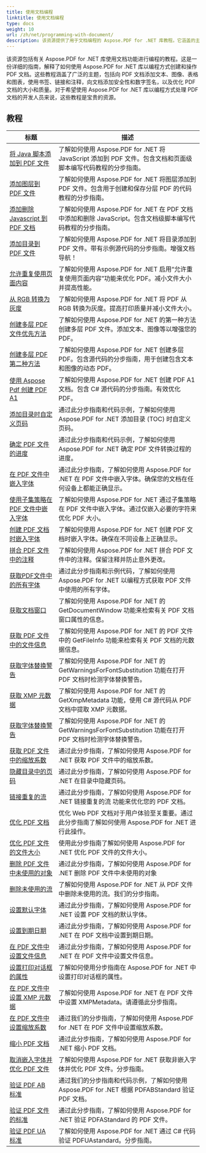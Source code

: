```yaml
---
title: 使用文档编程
linktitle: 使用文档编程
type: docs
weight: 10
url: /zh/net/programming-with-document/
description: 该资源提供了用于文档编程的 Aspose.PDF for .NET 库教程。它涵盖的主题包括创建/操作 PDF、添加图像/表格/链接、优化文档和添加安全性。对于使用 Aspose.PDF for .NET 处理 PDF 文档的开发人员来说，这是宝贵的资源。
---
```

该资源包括有关 Aspose.PDF for .NET 库使用文档功能进行编程的教程。这是一份详细的指南，解释了如何使用 Aspose.PDF for .NET 库以编程方式创建和操作 PDF 文档。这些教程涵盖了广泛的主题，包括向 PDF 文档添加文本、图像、表格和图表，使用书签、链接和注释，向文档添加安全性和数字签名，以及优化 PDF 文档的大小和质量。对于希望使用 Aspose.PDF for .NET 库以编程方式处理 PDF 文档的开发人员来说，这些教程是宝贵的资源。

## 教程
| 标题 | 描述 |
| --- | --- | 
| [将 Java 脚本添加到 PDF 文件](./addjavascripttopage/) | 了解如何使用 Aspose.PDF for .NET 将 JavaScript 添加到 PDF 文件。包含文档和页面级脚本编写代码教程的分步指南。 |  
| [添加图层到 PDF 文件](./addlayers/) | 了解如何使用 Aspose.PDF for .NET 将图层添加到 PDF 文件。包含用于创建和保存分层 PDF 的代码教程的分步指南。 |  
| [添加删除 Javascript 到 PDF 文档](./addremovejavascripttodoc/) | 了解如何使用 Aspose.PDF for .NET 在 PDF 文档中添加和删除 JavaScript。包含文档级脚本编写代码教程的分步指南。 |  
| [添加目录到 PDF 文件](./addtoc/) | 了解如何使用 Aspose.PDF for .NET 将目录添加到 PDF 文件。带有示例源代码的分步指南。增强文档导航！ |  
| [允许重复使用页面内容](./allowresusepagecontent/) | 了解如何使用 Aspose.PDF for .NET 启用“允许重复使用页面内容”功能来优化 PDF。减小文件大小并提高性能。 |  
| [从 RGB 转换为灰度](./convertfromrgbtograyscale/) | 了解如何使用 Aspose.PDF for .NET 将 PDF 从 RGB 转换为灰度。提高打印质量并减小文件大小。 |  
| [创建多层 PDF 文件优先方法](./createmultilayerpdffirstapproach/) | 了解如何使用 Aspose.PDF for .NET 的第一种方法创建多层 PDF 文件。添加文本、图像等以增强您的 PDF。 |  
| [创建多层 PDF 第二种方法](./createmultilayerpdfsecondapproach/) | 了解如何使用 Aspose.PDF for .NET 创建多层 PDF。包含源代码的分步指南，用于创建包含文本和图像的动态 PDF。 |  
| [使用 Aspose Pdf 创建 PDF A1](./createpdfa1withasposepdf/) | 了解如何使用 Aspose.PDF for .NET 创建 PDF A1 文档。包含 C# 源代码的分步指南。有效优化 PDF。 |  
| [添加目录时自定义页码](./customizepagenumbeswhileaddingtoc/) | 通过此分步指南和代码示例，了解如何使用 Aspose.PDF for .NET 添加目录 (TOC) 时自定义页码。 |  
| [确定 PDF 文件的进度](./determineprogress/) | 通过此分步指南和代码示例，了解如何使用 Aspose.PDF for .NET 确定 PDF 文件转换过程的进度。 |  
| [在 PDF 文件中嵌入字体](./embedfont/) | 通过此分步指南，了解如何使用 Aspose.PDF for .NET 在 PDF 文件中嵌入字体。确保您的文档在任何设备上都能正确显示。 |  
| [使用子集策略在 PDF 文件中嵌入字体](./embedfontsusingsubsetstrategy/) | 了解如何使用 Aspose.PDF for .NET 通过子集策略在 PDF 文件中嵌入字体。通过仅嵌入必要的字符来优化 PDF 大小。 |  
| [创建 PDF 文档时嵌入字体](./embedfontwhiledoccreation/) | 了解如何使用 Aspose.PDF for .NET 创建 PDF 文档时嵌入字体。确保在不同设备上正确显示。 |  
| [拼合 PDF 文件中的注释](./flattenannotation/) | 了解如何使用 Aspose.PDF for .NET 拼合 PDF 文件中的注释。保留注释并防止意外更改。 |  
| [获取PDF文件中的所有字体](./getallfonts/) | 通过此分步指南和示例代码，了解如何使用 Aspose.PDF for .NET 以编程方式获取 PDF 文件中使用的所有字体。 |  
| [获取文档窗口](./getdocumentwindow/) | 了解如何使用 Aspose.PDF for .NET 的 GetDocumentWindow 功能来检索有关 PDF 文档窗口属性的信息。 |  
| [获取 PDF 文件中的文件信息](./getfileinfo/) | 了解如何使用 Aspose.PDF for .NET 的 PDF 文件中的 GetFileInfo 功能来检索有关 PDF 文档的元数据信息。 |  
| [获取字体替换警告](./getwarningsforfontsubstitution/) | 了解如何使用 Aspose.PDF for .NET 的 GetWarningsForFontSubstitution 功能在打开 PDF 文档时检测字体替换警告。 |  
| [获取 XMP 元数据](./getxmpmetadata/) | 了解如何使用 Aspose.PDF for .NET 的 GetXmpMetadata 功能，使用 C# 源代码从 PDF 文档中提取 XMP 元数据。 |  
| [获取字体替换警告](./getwarningsforfontsubstitution/) | 了解如何使用 Aspose.PDF for .NET 的 GetWarningsForFontSubstitution 功能在打开 PDF 文档时检测字体替换警告。 |  
| [获取 PDF 文件中的缩放系数](./getzoomfactor/) | 通过此分步指南，了解如何使用 Aspose.PDF for .NET 获取 PDF 文件中的缩放系数。 |  
| [隐藏目录中的页码](./hidepagenumbersintoc/) | 通过此分步指南，了解如何使用 Aspose.PDF for .NET 在目录中隐藏页码。 |  
| [链接重复的流](./linkduplicatestreams/) | 通过此分步指南，了解如何使用 Aspose.PDF for .NET 链接重复的流 功能来优化您的 PDF 文档。 |  
| [优化 PDF 文档](./optimizedocument/) | 优化 Web PDF 文档对于用户体验至关重要。通过此分步指南了解如何使用 Aspose.PDF for .NET 进行此操作。 |  
| [优化 PDF 文件的文件大小](./optimizefilesize/) | 使用此分步指南了解如何使用 Aspose.PDF for .NET 优化 PDF 文件的文件大小。 |  
| [删除 PDF 文件中未使用的对象](./removeunusedobjects/) | 通过此分步指南，了解如何使用 Aspose.PDF for .NET 删除 PDF 文件中未使用的对象 |  
| [删除未使用的流](./removeunusedstreams/) | 了解如何使用 Aspose.PDF for .NET 从 PDF 文件中删除未使用的流。我们的分步指南。 |  
| [设置默认字体](./setdefaultfont/) | 通过此分步指南，了解如何使用 Aspose.PDF for .NET 设置 PDF 文档的默认字体。 |  
| [设置到期日期](./setexpirydate/) | 通过此分步指南，了解如何使用 Aspose.PDF for .NET 在 PDF 文档中设置到期日期。 |  
| [在 PDF 文件中设置文件信息](./setfileinfo/) | 通过此分步指南，了解如何使用 Aspose.PDF for .NET 在 PDF 文件中设置文件信息。 |  
| [设置打印对话框的属性](./setpropertiesforprintdialog/) | 了解如何使用分步指南在 Aspose.PDF for .NET 中设置打印对话框的属性。 |  
| [在 PDF 文件中设置 XMP 元数据](./setxmpmetadata/) | 了解如何使用 Aspose.PDF for .NET 在 PDF 文件中设置 XMPMetadata。请遵循此分步指南。 |  
| [在 PDF 文件中设置缩放系数](./setzoomfactor/) | 通过我们的分步指南，了解如何使用 Aspose.PDF for .NET 在 PDF 文件中设置缩放系数。 |  
| [缩小 PDF 文档](./shrinkdocuments/) | 通过此分步指南，了解如何使用 Aspose.PDF for .NET 缩小 PDF 文档。  |  
| [取消嵌入字体并优化 PDF 文件](./unembedfonts/) | 了解如何使用 Aspose.PDF for .NET 获取非嵌入字体并优化 PDF 文件。分步指南。 |  
| [验证 PDF AB 标准](./validatepdfabstandard/) | 通过我们的分步指南和代码示例，了解如何使用 Aspose.PDF for .NET 根据 PDFABStandard 验证 PDF 文档。 |  
| [验证 PDF 文件的标准](./validatepdfastandard/) | 通过此分步指南，了解如何使用 Aspose.PDF for .NET 验证 PDFAStandard 的 PDF 文件。 |  
| [验证 PDF UA 标准](./validatepdfuastandard/) | 了解如何使用 Aspose.PDF for .NET 通过 C# 代码验证 PDFUAstandard。分步指南。 |  